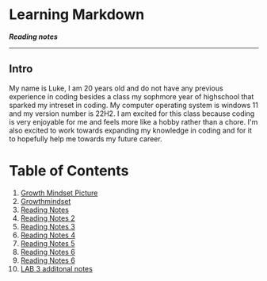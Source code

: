 # Learning Markdown
***Reading notes***

---
## Intro
My name is Luke, I am 20 years old and do not have any previous experience in coding besides a class my sophmore year of highschool that sparked my intreset in coding. My computer operating system is windows 11 and my version number is 22H2. I am excited for this class because coding is very enjoyable for me and feels more like a hobby rather than a chore. I'm also excited to work towards expanding my knowledge in coding and for it to hopefully help me towards my future career.
# Table of Contents
1. [Growth Mindset Picture](https://sites.dartmouth.edu/learning/files/2017/05/Growth-Mindset_Copyright-Big-Change1.jpg)
2. [Growthmindset](Growthmindset.md)
3. [Reading Notes](Learning-Markdown.md)
4. [Reading Notes 2](Read-2.md)
5. [Reading Notes 3](Read-3.md)
6. [Reading Notes 4](Read-4.md)
7. [Reading Notes 5](Read-5.md)
8. [Reading Notes 6](Read-6.md)
9. [Reading Notes 6](Read-7.md)
10. [LAB 3 additonal notes](Additonal-ReadingNotes-Lab03.md)